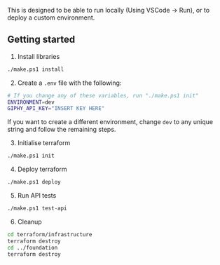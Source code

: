 This is designed to be able to run locally (Using VSCode -> Run), or to deploy a custom environment.

## Getting started

1. Install libraries

```bash
./make.ps1 install
```

2. Create a `.env` file with the following:

```bash
# If you change any of these variables, run "./make.ps1 init"
ENVIRONMENT=dev
GIPHY_API_KEY="INSERT KEY HERE"
```

If you want to create a different environment, change `dev` to any unique string and follow the remaining steps.

3. Initialise terraform

```bash
./make.ps1 init
```

4. Deploy terraform

```bash
./make.ps1 deploy
```

5. Run API tests

```bash
./make.ps1 test-api
```

6. Cleanup

```bash
cd terraform/infrastructure
terraform destroy
cd ../foundation
terraform destroy
```

